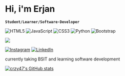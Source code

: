 # Hi, i'm Erjan
**`Student/Learner/Software-Developer`**

![HTML5](https://img.shields.io/badge/html5-%23E34F26.svg?style=for-the-badge&logo=html5&logoColor=white) ![JavaScript](https://img.shields.io/badge/javascript-%23323330.svg?style=for-the-badge&logo=javascript&logoColor=%23F7DF1E) ![CSS3](https://img.shields.io/badge/css3-%231572B6.svg?style=for-the-badge&logo=css3&logoColor=white) ![Python](https://img.shields.io/badge/python-3670A0?style=for-the-badge&logo=python&logoColor=ffdd54) ![Bootstrap](https://img.shields.io/badge/bootstrap-%238511FA.svg?style=for-the-badge&logo=bootstrap&logoColor=white)

![](https://github-readme-stats.vercel.app/api/top-langs/?username=crazy47&theme=shadow_green&hide_border=true&include_all_commits=true&count_private=true&layout=compact)

<!-- Proudly created with GPRM ( https://gprm.itsvg.in ) -->
 [![Instagram](https://img.shields.io/badge/Instagram-%23E4405F.svg?logo=Instagram&logoColor=white)](https://www.instagram.com/py.thagorass/) [![LinkedIn](https://img.shields.io/badge/LinkedIn-%230077B5.svg?logo=linkedin&logoColor=white)](https://linkedin.com/in/https://www.linkedin.com/in/erjan-carlo-poblete-4104ba286/)
 
<p> currently taking BSIT and learning software development </p>

[![crzy47's GitHub stats](https://github-readme-stats.vercel.app/api?username=crazy47)](https://github.com/anuraghazra/github-readme-stats)
